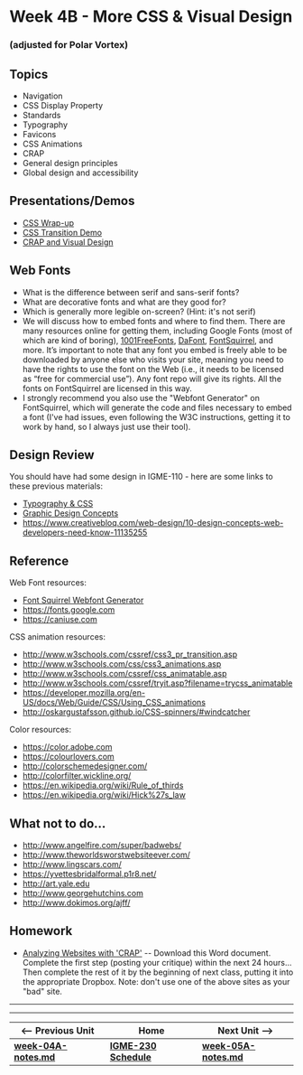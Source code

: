 # Week 4B - More CSS & Visual Design
### (adjusted for Polar Vortex) 

## Topics
- Navigation
- CSS Display Property
- Standards
- Typography
- Favicons
- CSS Animations
- CRAP
- General design principles
- Global design and accessibility

## Presentations/Demos
- [CSS Wrap-up](https://github.com/tonethar/IGME-230-Master/tree/master/presentations/CSS-Wrap-Up.pdf)
- [CSS Transition Demo](https://github.com/tonethar/IGME-230-Master/tree/master/other-files/3B-Transition-demo-done.zip) 
- [CRAP and Visual Design](https://github.com/tonethar/IGME-230-Master/tree/master/presentations/4A-CRAP.pdf)

## Web Fonts
- What is the difference between serif and sans-serif fonts?
- What are decorative fonts and what are they good for?
- Which is generally more legible on-screen? (Hint: it's not serif)
- We will discuss how to embed fonts and where to find them. There are many resources online for getting them, including Google Fonts (most of which are kind of boring), [1001FreeFonts](https://www.1001freefonts.com/), [DaFont](http://www.dafont.com/), [FontSquirrel](https://www.fontsquirrel.com/), and more. It’s important to note that any font you embed is freely able to be downloaded by anyone else who visits your site, meaning you need to have the rights to use the font on the Web (i.e., it needs to be licensed as “free for commercial use”). Any font repo will give its rights. All the fonts on FontSquirrel are licensed in this way.
- I strongly recommend you also use the "Webfont Generator" on FontSquirrel, which will generate the code and files necessary to embed a font (I've had issues, even following the W3C instructions, getting it to work by hand, so I always just use their tool).

## Design Review
You should have had some design in IGME-110 - here are some links to these previous materials:
 - [Typography & CSS](https://github.com/LawleyFall2017/110-fall2017/blob/master/Schedule.md#week6)
 - [Graphic Design Concepts](https://github.com/LawleyFall2017/110-fall2017/blob/master/Schedule.md#week7)
 - https://www.creativebloq.com/web-design/10-design-concepts-web-developers-need-know-11135255

## Reference
Web Font resources:
- [Font Squirrel Webfont Generator](https://www.fontsquirrel.com/tools/webfont-generator)
- https://fonts.google.com
- https://caniuse.com

CSS animation resources:
- http://www.w3schools.com/cssref/css3_pr_transition.asp
- http://www.w3schools.com/css/css3_animations.asp
- http://www.w3schools.com/cssref/css_animatable.asp
- http://www.w3schools.com/cssref/tryit.asp?filename=trycss_animatable
- https://developer.mozilla.org/en-US/docs/Web/Guide/CSS/Using_CSS_animations
- http://oskargustafsson.github.io/CSS-spinners/#windcatcher

Color resources:
- https://color.adobe.com
- https://colourlovers.com
- http://colorschemedesigner.com/
- http://colorfilter.wickline.org/ 
- https://en.wikipedia.org/wiki/Rule_of_thirds
- https://en.wikipedia.org/wiki/Hick%27s_law

## What not to do...
- http://www.angelfire.com/super/badwebs/
- http://www.theworldsworstwebsiteever.com/
- http://www.lingscars.com/
- https://yvettesbridalformal.p1r8.net/
- http://art.yale.edu
- http://www.georgehutchins.com
- http://www.dokimos.org/ajff/

## Homework
- [Analyzing Websites with 'CRAP'](https://github.com/tonethar/IGME-230-Master/tree/master/exercises/week-4/HW-CRAP.docx) -- Download this Word document.  Complete the first step (posting your critique) within the next 24 hours... Then complete the rest of it by the beginning of next class, putting it into the appropriate Dropbox.  Note: don't use one of the above sites as your "bad" site.

<hr><hr>

| <-- Previous Unit | Home | Next Unit -->
| --- | --- | --- 
| [**week-04A-notes.md**](week-04A-notes.md)     |  [**IGME-230 Schedule**](../schedule.md) | [**week-05A-notes.md**](week-05A-notes.md)


